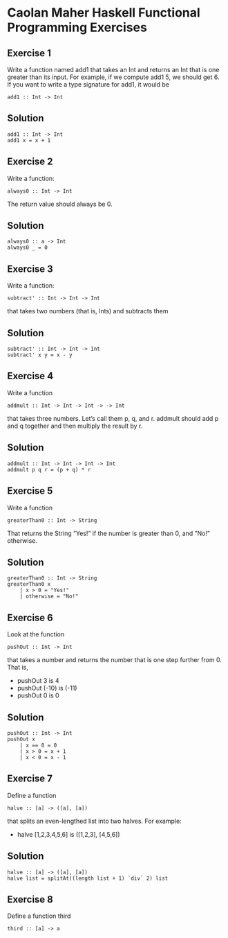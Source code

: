 # Caolan Maher Haskell Functional Programming Exercises

## Exercise 1
Write a function named add1 that takes an Int and returns an Int that is
one greater than its input. For example, if we compute add1 5, we should get
6. If you want to write a type signature for add1, it would be

`add1 :: Int -> Int`

## Solution

    add1 :: Int -> Int
    add1 x = x + 1
    
## Exercise 2
Write a function:

`always0 :: Int -> Int`

The return value should always be 0.

## Solution

    always0 :: a -> Int
    always0 _ = 0
    
## Exercise 3
Write a function:

`subtract' :: Int -> Int -> Int`

that takes two numbers (that is, Ints) and subtracts them

## Solution

    subtract' :: Int -> Int -> Int
    subtract' x y = x - y
    
## Exercise 4
Write a function

`addmult :: Int -> Int -> Int -> -> Int`

that takes three numbers. Let’s call them p, q, and r. addmult should add p
and q together and then multiply the result by r.

## Solution

    addmult :: Int -> Int -> Int -> Int
    addmult p q r = (p + q) * r
    
## Exercise 5
Write a function

`greaterThan0 :: Int -> String`

That returns the String ”Yes!” if the number is greater than 0, and ”No!”
otherwise.

## Solution

    greaterThan0 :: Int -> String
    greaterThan0 x
        | x > 0 = "Yes!"
        | otherwise = "No!"
        
## Exercise 6
Look at the function

`pushOut :: Int -> Int`

that takes a number and returns the number that is one step further from 0. That is,
- pushOut 3 is 4
- pushOut (-10) is (-11)
- pushOut 0 is 0

## Solution

    pushOut :: Int -> Int
    pushOut x
        | x == 0 = 0
        | x > 0 = x + 1
        | x < 0 = x - 1
        
## Exercise 7
Define a function

`halve :: [a] -> ([a], [a])`

that splits an even-lengthed list into two halves. For example:
- halve [1,2,3,4,5,6] is ([1,2,3], [4,5,6])

## Solution

    halve :: [a] -> ([a], [a])
    halve list = splitAt((length list + 1) `div` 2) list
    
## Exercise 8
Define a function third

`third :: [a] -> a`
